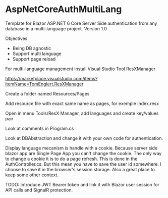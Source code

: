 # AspNetCoreAuthMultiLang
Template for Blazor ASP.NET 6 Core Server Side authentication from any database in a multi-language project.
Version 1.0

Objectives:
- Being DB agnostic
- Support multi language
- Support page reload

For multi-language management install Visual Studio Tool ResXManager

https://marketplace.visualstudio.com/items?itemName=TomEnglert.ResXManager

Create a folder named Resources/Pages

Add resource file with exact same name as pages, for exemple Index.resx

Open in menu Tools/ResX Manager, add languages and create key/values pair

Look at comments in Program.cs

Look at DBAbstraction and change it with your own code for authentication.

Display language mecanism is handle with a cookie. Because server side blazor app are Single Page App you can't change the cookie. The only way to change a cookie it is to do a page refresh. This is done in the AuthController.cs. But this mean you have to save the user id somewhere. I choose to save it in the browser's session storage. Also a great place to keep some other context.

TODO: Introduce JWT Bearer token and link it with Blazor user session for API calls and SignalR protection.